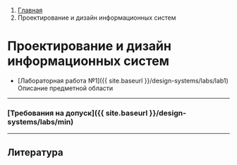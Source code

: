<ol class="breadcrumb">
  <li class="breadcrumb-item"><a href="{{ site.baseurl }}">Главная</a></li>
  <li class="breadcrumb-item active">Проектирование и дизайн информационных систем</li>
</ol>

# Проектирование и дизайн информационных систем

* [Лабораторная работа №1]({{ site.baseurl }}/design-systems/labs/lab1) Описание предметной области

___

### [Требования на допуск]({{ site.baseurl }}/design-systems/labs/min)

<!-- ### [Вопросы к экзамену]({{ site.baseurl }}/design-systems/labs/exam) -->

___

## Литература


